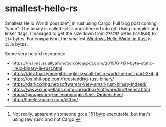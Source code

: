 # smallest-hello-rs
Smallest Hello World! possible*[^1] in rust using Cargo.
Full blog post coming "soon".
The binary is called `hello` and checked into git.
Using compiler and linker flags, I managed to get the size down from `276792` bytes (270KiB) to `214` bytes.
For comparison, the smallest [Windows Hello World! in Rust](https://github.com/retep998/hello-rs/tree/master) is `1536` bytes.

[^1]: Not really, apparently someone got a [151 byte](https://mainisusuallyafunction.blogspot.com/2015/01/151-byte-static-linux-binary-in-rust.html) executable, but that's using raw rustc and not Cargo.

Some very helpful resources:
- https://mainisusuallyafunction.blogspot.com/2015/01/151-byte-static-linux-binary-in-rust.html
- https://dev.to/szymongib/single-syscall-hello-world-in-rust-part-2-4jj4
- https://os.phil-opp.com/freestanding-rust-binary/
- https://darkcoding.net/software/a-very-small-rust-binary-indeed/
- https://www.muppetlabs.com/~breadbox/software/tiny/teensy.html
- https://gcc.gnu.org/onlinedocs/gcc/Link-Options.html
- http://timelessname.com/elfbin/
